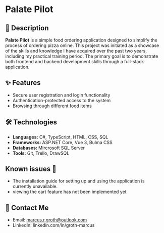 #  Palate Pilot


## 📜 Description

**Palate Pilot** is a simple food ordering application designed to simplify the process of ordering pizza online. This project was initiated as a showcase of the skills and knowledge I have acquired over the past two years, including my practical training period. The primary goal is to demonstrate both frontend and backend development skills through a full-stack application.


## ✨ Features

- Secure user registration and login functionality
- Authentication-protected access to the system 
- Browsing through different food items


## 🛠️ Technologies

- **Languages:** C#, TypeScript, HTML, CSS, SQL    
- **Frameworks:** ASP.NET Core, Vue 3, Bulma CSS
- **Databases:** Mircrosoft SQL Server
- **Tools:** Git, Trello, DrawSQL


## Known issues 🐛

-  The installation guide for setting up and using the application is currently unavailable.
-  viewing the cart feature has not been implemented yet


   
## 📧 Contact Me

- Email: marcus.r.groth@outlook.com
- LinkedIn: linkedin.com/in/groth-marcus 

